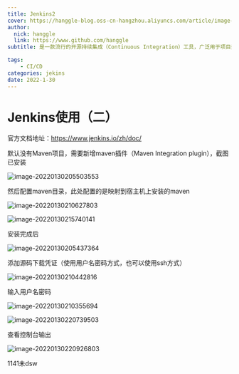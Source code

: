 ```yaml
---
title: Jenkins2
cover: https://hanggle-blog.oss-cn-hangzhou.aliyuncs.com/article/image-20220127202146719.png
author: 
  nick: hanggle
  link: https://www.github.com/hanggle
subtitle: 是一款流行的开源持续集成（Continuous Integration）工具，广泛用于项目开发，具有自动化构建、测试和部署等功能。Jenkins 提供了数百个插件来支持构建、部署和自动化任何项目。

tags: 
    - CI/CD
categories: jekins
date: 2022-1-30
---
```






# Jenkins使用（二）

官方文档地址：https://www.jenkins.io/zh/doc/

默认没有Maven项目，需要新增maven插件（Maven Integration plugin），截图已安装

![image-20220130205503553](https://hanggle-blog.oss-cn-hangzhou.aliyuncs.com/article/image-20220130205503553.png)

然后配置maven目录，此处配置的是映射到宿主机上安装的maven

![image-20220130210627803](https://hanggle-blog.oss-cn-hangzhou.aliyuncs.com/article/image-20220130210627803.png)



![image-20220130215740141](https://hanggle-blog.oss-cn-hangzhou.aliyuncs.com/article/image-20220130215740141.png)

安装完成后

![image-20220130205437364](https://hanggle-blog.oss-cn-hangzhou.aliyuncs.com/article/image-20220130205437364.png)

添加源码下载凭证（使用用户名密码方式，也可以使用ssh方式）

![image-20220130210442816](https://hanggle-blog.oss-cn-hangzhou.aliyuncs.com/article/image-20220130210442816.png)

输入用户名密码

![image-20220130210355694](https://hanggle-blog.oss-cn-hangzhou.aliyuncs.com/article/image-20220130210355694.png)

![image-20220130220739503](https://hanggle-blog.oss-cn-hangzhou.aliyuncs.com/article/image-20220130220739503.png)

查看控制台输出

![image-20220130220926803](https://hanggle-blog.oss-cn-hangzhou.aliyuncs.com/article/image-20220130220926803.png)



1141未dsw
